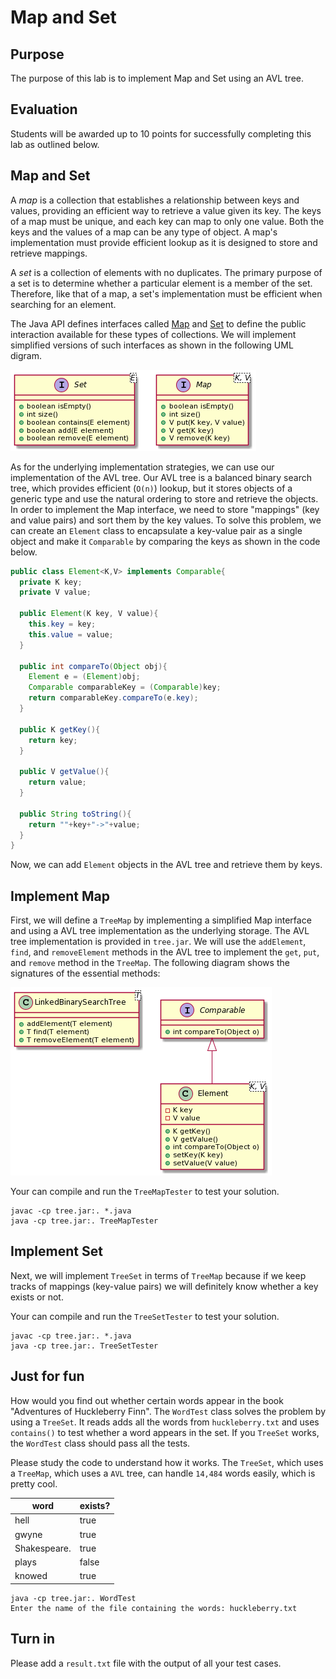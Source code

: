# Map and Set

## Purpose
The purpose of this lab is to implement Map and Set using an AVL tree.

## Evaluation
Students will be awarded up to 10 points for successfully completing this lab as
outlined below.

## Map and Set
A _map_ is a collection that establishes a relationship between keys and values,
providing an efficient way to retrieve a value given its key. The keys of a map
must be unique, and each key can map to only one value. Both
the keys and the values of a map can be any type of object. A map's
implementation must provide efficient lookup as it is designed to store and
retrieve mappings.

A _set_ is a collection of elements with no duplicates. The primary purpose of
a set is to determine whether a particular element is a member of the set.
Therefore, like that of a map, a set's implementation must be efficient when
searching for an element.

The Java API defines interfaces called [Map](https://docs.oracle.com/javase/8/docs/api/java/util/Map.html) and [Set](https://docs.oracle.com/javase/7/docs/api/java/util/Set.html) to define the public interaction available for these types of collections.
We will implement simplified versions of such interfaces as shown in the
following UML digram.

![class diagram](./images/class_diagram.png)

As for the underlying implementation strategies, we can use our implementation
of the AVL tree. Our AVL tree is a balanced binary search tree, which provides
efficient (`O(n)`) lookup, but it stores objects of a generic type and use the
natural ordering to store and retrieve the objects. In order to implement the
Map interface, we need to store "mappings" (key and value pairs) and sort them
by the key values. To solve this problem, we can create an `Element` class to
encapsulate a key-value pair as a single object and make it `Comparable` by
comparing the keys as shown in the code below.
```java
public class Element<K,V> implements Comparable{
  private K key;
  private V value;

  public Element(K key, V value){
    this.key = key;
    this.value = value;
  }

  public int compareTo(Object obj){
    Element e = (Element)obj;
    Comparable comparableKey = (Comparable)key;
    return comparableKey.compareTo(e.key);
  }

  public K getKey(){
    return key;
  }

  public V getValue(){
    return value;
  }

  public String toString(){
    return ""+key+"->"+value;
  }
}
```

Now, we can add `Element` objects in the AVL tree and retrieve them by keys.

## Implement Map
First, we will define a `TreeMap` by implementing a simplified Map interface
and using a AVL tree implementation as the underlying storage. The AVL tree
implementation is provided in `tree.jar`. We will use the `addElement`, `find`,
and `removeElement` methods in the AVL tree to implement the `get`, `put`, and `remove`
method in the `TreeMap`. The following diagram shows the signatures of the
essential methods:

![class diagram](./images/class_diagram1.png)

Your can compile and run the `TreeMapTester` to test your solution.
```
javac -cp tree.jar:. *.java
java -cp tree.jar:. TreeMapTester
```

## Implement Set
Next, we will implement `TreeSet` in terms of `TreeMap` because if we keep
tracks of mappings (key-value pairs) we will definitely know whether a key
exists or not.

Your can compile and run the `TreeSetTester` to test your solution.
```
javac -cp tree.jar:. *.java
java -cp tree.jar:. TreeSetTester
```

## Just for fun
How would you find out whether certain words appear in the book "Adventures of Huckleberry Finn". The `WordTest` class solves the problem by using a `TreeSet`.
It reads adds all the words from `huckleberry.txt` and uses `contains()` to test whether a word
appears in the set. If you `TreeSet` works, the `WordTest` class should pass all
the tests.

Please study the code to understand how it works. The `TreeSet`, which uses a
`TreeMap`, which uses a `AVL` tree, can handle `14,484` words easily, which is
pretty cool.

| word         | exists? |
|--------------|---------|
| hell         | true    |
| gwyne        | true    |
| Shakespeare. | true    |
| plays        | false   |
| knowed       | true    |

```
java -cp tree.jar:. WordTest
Enter the name of the file containing the words: huckleberry.txt
```

## Turn in
Please add a `result.txt` file with the output of all your test cases.

